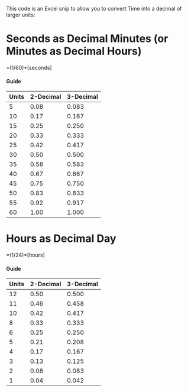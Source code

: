 This code is an Excel snip to allow you to convert Time into a decimal of larger units:

# Seconds as Decimal Minutes (or Minutes as Decimal Hours)
=(1/60)*[seconds]
#### Guide

| Units | 2-Decimal | 3-Decimal |
| --- | --- | --- |
| 5 | 0.08 | 0.083 |
| 10 | 0.17 | 0.167 |
| 15 | 0.25 | 0.250 |
| 20 | 0.33 | 0.333 |
| 25 | 0.42 | 0.417 |
| 30 | 0.50 | 0.500 |
| 35 | 0.58 | 0.583 |
| 40 | 0.67 | 0.667 |
| 45 | 0.75 | 0.750 |
| 50 | 0.83 | 0.833 |
| 55 | 0.92 | 0.917 |
| 60 | 1.00 | 1.000 |

# Hours as Decimal Day
=(1/24)*[hours]
#### Guide
| Units | 2-Decimal | 3-Decimal |
| --- | --- | --- |
| 12 | 0.50 | 0.500 |
| 11 | 0.46 | 0.458 |
| 10 | 0.42 | 0.417 |
| 8 | 0.33 | 0.333 |
| 6 | 0.25 | 0.250 |
| 5 | 0.21 | 0.208 |
| 4 | 0.17 | 0.167 |
| 3 | 0.13 | 0.125 |
| 2 | 0.08 | 0.083 |
| 1 | 0.04 | 0.042 |

